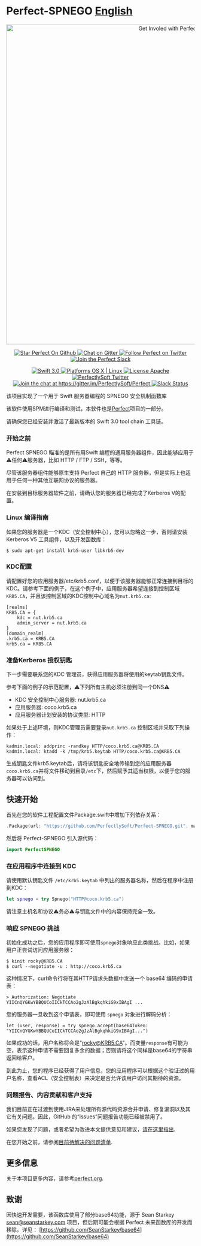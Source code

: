 # Perfect-SPNEGO [English](README.md)

<p align="center">
    <a href="http://perfect.org/get-involved.html" target="_blank">
        <img src="http://perfect.org/assets/github/perfect_github_2_0_0.jpg" alt="Get Involed with Perfect!" width="854" />
    </a>
</p>

<p align="center">
    <a href="https://github.com/PerfectlySoft/Perfect" target="_blank">
        <img src="http://www.perfect.org/github/Perfect_GH_button_1_Star.jpg" alt="Star Perfect On Github" />
    </a>  
    <a href="https://gitter.im/PerfectlySoft/Perfect" target="_blank">
        <img src="http://www.perfect.org/github/Perfect_GH_button_2_Git.jpg" alt="Chat on Gitter" />
    </a>  
    <a href="https://twitter.com/perfectlysoft" target="_blank">
        <img src="http://www.perfect.org/github/Perfect_GH_button_3_twit.jpg" alt="Follow Perfect on Twitter" />
    </a>  
    <a href="http://perfect.ly" target="_blank">
        <img src="http://www.perfect.org/github/Perfect_GH_button_4_slack.jpg" alt="Join the Perfect Slack" />
    </a>
</p>

<p align="center">
    <a href="https://developer.apple.com/swift/" target="_blank">
        <img src="https://img.shields.io/badge/Swift-3.0-orange.svg?style=flat" alt="Swift 3.0">
    </a>
    <a href="https://developer.apple.com/swift/" target="_blank">
        <img src="https://img.shields.io/badge/Platforms-OS%20X%20%7C%20Linux%20-lightgray.svg?style=flat" alt="Platforms OS X | Linux">
    </a>
    <a href="http://perfect.org/licensing.html" target="_blank">
        <img src="https://img.shields.io/badge/License-Apache-lightgrey.svg?style=flat" alt="License Apache">
    </a>
    <a href="http://twitter.com/PerfectlySoft" target="_blank">
        <img src="https://img.shields.io/badge/Twitter-@PerfectlySoft-blue.svg?style=flat" alt="PerfectlySoft Twitter">
    </a>
    <a href="https://gitter.im/PerfectlySoft/Perfect?utm_source=badge&utm_medium=badge&utm_campaign=pr-badge&utm_content=badge" target="_blank">
        <img src="https://img.shields.io/badge/Gitter-Join%20Chat-brightgreen.svg" alt="Join the chat at https://gitter.im/PerfectlySoft/Perfect">
    </a>
    <a href="http://perfect.ly" target="_blank">
        <img src="http://perfect.ly/badge.svg" alt="Slack Status">
    </a>
</p>

该项目实现了一个用于 Swift 服务器编程的 SPNEGO 安全机制函数库

该软件使用SPM进行编译和测试，本软件也是[Perfect](https://github.com/PerfectlySoft/Perfect)项目的一部分。

请确保您已经安装并激活了最新版本的 Swift 3.0 tool chain 工具链。

### 开始之前

Perfect SPNEGO 瞄准的是所有用Swift 编程的通用服务器组件，因此能够应用于⚠️任何⚠️服务器，比如 HTTP / FTP / SSH，等等。

尽管该服务器组件能够原生支持 Perfect 自己的 HTTP 服务器，但是实际上也适用于任何一种其他互联网协议的服务器。

在安装到目标服务器软件之前，请确认您的服务器已经完成了Kerberos V的配置。

### Linux 编译指南

如果您的服务器是一个KDC（安全控制中心），您可以忽略这一步，否则请安装 Kerberos V5 工具组件，以及开发函数库：

```
$ sudo apt-get install krb5-user libkrb5-dev
```

### KDC配置

请配置好您的应用服务器/etc/krb5.conf，以便于该服务器能够正常连接到目标的KDC。请参考下面的例子，在这个例子中，应用服务器希望连接到控制区域`KRB5.CA`，并且该控制区域的KDC控制中心域名为`nut.krb5.ca`:

```
[realms]
KRB5.CA = {
	kdc = nut.krb5.ca
	admin_server = nut.krb5.ca
}
[domain_realm]
.krb5.ca = KRB5.CA
krb5.ca = KRB5.CA
```

### 准备Kerberos 授权钥匙

下一步需要联系您的KDC 管理员，获得应用服务器将使用的keytab钥匙文件。

参考下面的例子的示范配置，⚠️下列所有主机必须注册到同一个DNS⚠️

- KDC 安全控制中心服务器: nut.krb5.ca
- 应用服务器: coco.krb5.ca
- 应用服务器计划安装的协议类型: HTTP

如果处于上述环境，则KDC管理员需要登录`nut.krb5.ca` 控制区域并采取下列操作：

```
kadmin.local: addprinc -randkey HTTP/coco.krb5.ca@KRB5.CA
kadmin.local: ktadd -k /tmp/krb5.keytab HTTP/coco.krb5.ca@KRB5.CA
```

生成钥匙文件krb5.keytab后，请将该钥匙安全地传输到您的应用服务器`coco.krb5.ca`并将文件移动到目录`/etc`下，然后赋予其适当权限，以便于您的服务器可以访问到。

## 快速开始

首先在您的软件工程配置文件Package.swift中增加下列依存关系：

``` swift
.Package(url: "https://github.com/PerfectlySoft/Perfect-SPNEGO.git", majorVersion: 1)
```

然后将 Perfect-SPNEGO 引入源代码：

``` swift
import PerfectSPNEGO
```

### 在应用程序中连接到 KDC

请使用默认钥匙文件 `/etc/krb5.keytab` 中列出的服务器名称，然后在程序中注册到KDC：

``` swift
let spnego = try Spnego("HTTP@coco.krb5.ca")
```

请注意主机名和协议⚠️务必⚠️与钥匙文件中的内容保持完全一致。

### 响应 SPNEGO 挑战

初始化成功之后，您的应用程序即可使用`spnego`对象响应此类挑战。比如，如果用户正尝试访问应用服务器：

```
$ kinit rocky@KRB5.CA
$ curl --negotiate -u : http://coco.krb5.ca
```

这种情况下，curl命令行将在其HTTP请求头数据中发送一个 base64 编码的申请表：

```
> Authorization: Negotiate YIICnQYGKwYBBQUCoIICkTCCAo2gJzAlBgkqhkiG9xIBAgI ...
```

您的服务器一旦收到这个申请表，即可使用 `spnego` 对象进行解码分析：
```
let (user, response) = try spnego.accept(base64Token: "YIICnQYGKwYBBQUCoIICkTCCAo2gJzAlBgkqhkiG9xIBAgI...")
```

如果成功的话，用户名称将会是"rocky@KRB5.CA"。而变量`response`有可能为空，表示这种申请不需要回复多余的数据；否则请将这个同样是base64的字符串返回给客户。

到此为止，您的程序已经获得了用户信息，您的应用程序可以根据这个验证过的用户名称，查看ACL（安全控制表）来决定是否允许该用户访问其期待的资源。

### 问题报告、内容贡献和客户支持

我们目前正在过渡到使用JIRA来处理所有源代码资源合并申请、修复漏洞以及其它有关问题。因此，GitHub 的“issues”问题报告功能已经被禁用了。

如果您发现了问题，或者希望为改进本文提供意见和建议，[请在这里指出](http://jira.perfect.org:8080/servicedesk/customer/portal/1).

在您开始之前，请参阅[目前待解决的问题清单](http://jira.perfect.org:8080/projects/ISS/issues).

## 更多信息
关于本项目更多内容，请参考[perfect.org](http://perfect.org).

## 致谢

因快速开发需要，该函数库使用了部分base64功能，源于 Sean Starkey <sean@seanstarkey.com> 项目，但后期可能会根据 Perfect 未来函数库的开发而移除。详见：
[https://github.com/SeanStarkey/base64](https://github.com/SeanStarkey/base64)
